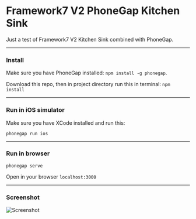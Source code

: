 # Framework7 V2 PhoneGap Kitchen Sink

Just a test of Framework7 V2 Kitchen Sink combined with PhoneGap.

----------------------

### Install

Make sure you have PhoneGap installed: `npm install -g phonegap`.

Download this repo, then in project directory run this in terminal: `npm install`

----------------------

### Run in iOS simulator

Make sure you have XCode installed and run this:

`phonegap run ios`

----------------------

### Run in browser

`phonegap serve`

Open in your browser `localhost:3000`

----------------------

### Screenshot

![Screenshot](https://raw.githubusercontent.com/valnub/Framework7-v2-PhoneGap-Kitchen-Sink/master/f7-v2-pg-kitchen-sink-screenshot.jpg)
